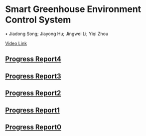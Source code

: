 # Smart Greenhouse Environment Control System

• Jiadong Song; Jiayong Hu; Jingwei Li; Yiqi Zhou

[Video Link]()

## [Progress Report4](progress_report_4.md)

## [Progress Report3](progress_report_3.md)

## [Progress Report2](progress_report_2.md)

## [Progress Report1](progress_report_1.md)

## [Progress Report0](progress_report.html)
